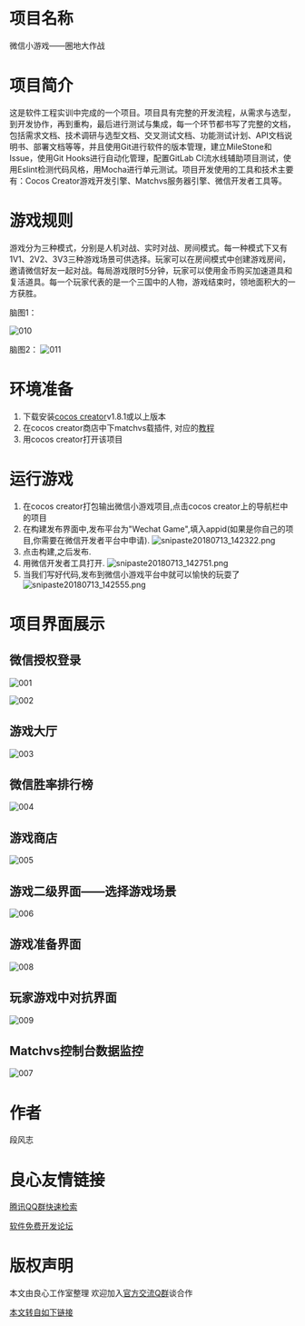 # 项目名称 #
微信小游戏——圈地大作战

# 项目简介 #
这是软件工程实训中完成的一个项目。项目具有完整的开发流程，从需求与选型，到开发协作，再到重构，最后进行测试与集成，每一个环节都书写了完整的文档，包括需求文档、技术调研与选型文档、交叉测试文档、功能测试计划、API文档说明书、部署文档等等，并且使用Git进行软件的版本管理，建立MileStone和Issue，使用Git Hooks进行自动化管理，配置GitLab CI流水线辅助项目测试，使用Eslint检测代码风格，用Mocha进行单元测试。项目开发使用的工具和技术主要有：Cocos Creator游戏开发引擎、Matchvs服务器引擎、微信开发者工具等。

# 游戏规则 #
游戏分为三种模式，分别是人机对战、实时对战、房间模式。每一种模式下又有1V1、2V2、3V3三种游戏场景可供选择。玩家可以在房间模式中创建游戏房间，邀请微信好友一起对战。每局游戏限时5分钟，玩家可以使用金币购买加速道具和复活道具。每一个玩家代表的是一个三国中的人物，游戏结束时，领地面积大的一方获胜。

脑图1：

![010](./image/010.png)   


脑图2：
![011](./image/011.png)

# 环境准备 #
1. 下载安装[cocos creator](http://u.720life.cn/g/e3f0d36b3d4dbc3b7dc3f81645d4983acc0be404ba6742fc9d1cb9604324e294)v1.8.1或以上版本
2. 在cocos creator商店中下matchvs载插件,
对应的[教程](http://u.720life.cn/g/efa9ac43dc4b7b8a894ce3daa1063aacb09f72f45b564f8743b773004df98824a2459071f1e92d1be703c8024dbc1761)
3. 用cocos creator打开该项目


# 运行游戏 #
1. 在cocos creator打包输出微信小游戏项目,点击cocos creator上的导航栏中的项目
2. 在构建发布界面中,发布平台为"Wechat Game",填入appid(如果是你自己的项目,你需要在微信开发者平台中申请).
![snipaste20180713_142322.png](./screenshot/snipaste20180713_142322.png)
3. 点击构建,之后发布.
4. 用微信开发者工具打开.
![snipaste20180713_142751.png](./screenshot/snipaste20180713_142751.png)
5. 当我们写好代码,发布到微信小游戏平台中就可以愉快的玩耍了
![snipaste20180713_142555.png](./screenshot/snipaste20180713_142555.png)



# 项目界面展示 #

## 微信授权登录 ##
![001](./image/001.PNG)

![002](./image/002.PNG)

## 游戏大厅 ##
![003](./image/003.PNG)

## 微信胜率排行榜 ##
![004](./image/004.PNG)

## 游戏商店 ##
![005](./image/005.PNG)


## 游戏二级界面——选择游戏场景 ##
![006](./image/006.PNG)

## 游戏准备界面 ##
![008](./image/008.PNG)

## 玩家游戏中对抗界面 ##
![009](./image/009.PNG)

## Matchvs控制台数据监控 ##
![007](./image/007.PNG)




# 作者 #
段风志



 # 良心友情链接

[腾讯QQ群快速检索](http://u.720life.cn/s/8cf73f7c)

[软件免费开发论坛](http://u.720life.cn/s/bbb01dc0)

# 版权声明 

本文由良心工作室整理 欢迎加入[官方交流Q群](https://u.720life.cn/s/f2316816)谈合作

[本文转自如下链接](http://u.720life.cn/g/2e71d0f0a5c601172267ba20d3a43c6e5f31d3bfe875014f875dd7413790ce947bdbd97b35274b53c6acd368886be6accd1817480d28a93c92d534eda93c827ea968cc167079c78d43680a65fcb41f52166529334da6701ab717d7d56b4863625c121dc0046139ff946c4e6c9d35976f35dc0939923f368627a75b54d37e5b01)